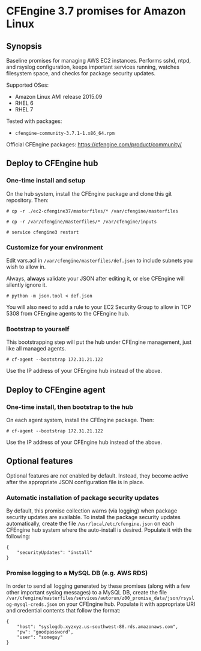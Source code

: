 # CFEngine 3.7 promises for Amazon Linux

## Synopsis

Baseline promises for managing AWS EC2 instances. Performs sshd, ntpd, and rsyslog configuration, keeps important services running, watches filesystem space, and checks for package security updates.

Supported OSes:
* Amazon Linux AMI release 2015.09
* RHEL 6
* RHEL 7

Tested with packages:
* `cfengine-community-3.7.1-1.x86_64.rpm`

Official CFEngine packages:
https://cfengine.com/product/community/

## Deploy to CFEngine hub

### One-time install and setup

On the hub system, install the CFEngine package and clone this git repository. Then:

```
# cp -r ./ec2-cfengine37/masterfiles/* /var/cfengine/masterfiles

# cp -r /var/cfengine/masterfiles/* /var/cfengine/inputs

# service cfengine3 restart
```

### Customize for your environment

Edit vars.acl in `/var/cfengine/masterfiles/def.json` to include subnets you wish to allow in.

Always, **always** validate your JSON after editing it, or else CFEngine will silently ignore it.

```
# python -m json.tool < def.json
```

You will also need to add a rule to your EC2 Security Group to allow in TCP 5308 from CFEngine agents to the CFEngine hub.

### Bootstrap to yourself

This bootstrapping step will put the hub under CFEngine management, just like all managed agents.

```
# cf-agent --bootstrap 172.31.21.122
```

Use the IP address of your CFEngine hub instead of the above.

## Deploy to CFEngine agent

### One-time install, then bootstrap to the hub

On each agent system, install the CFEngine package. Then:

```
# cf-agent --bootstrap 172.31.21.122
```

Use the IP address of your CFEngine hub instead of the above.

## Optional features

Optional features are _not_ enabled by default. Instead, they become active after the appropriate JSON configuration file is in place.

### Automatic installation of package security updates

By default, this promise collection warns (via logging) when package security updates are available. To install the package security updates automatically, create the file `/usr/local/etc/cfengine.json` on each CFEngine hub system where the auto-install is desired. Populate it with the following:

```
{
    "securityUpdates": "install"
}
```

### Promise logging to a MySQL DB (e.g. AWS RDS)

In order to send all logging generated by these promises (along with a few other important syslog messages) to a MySQL DB, create the file `/var/cfengine/masterfiles/services/autorun/z00_promise_data/json/rsyslog-mysql-creds.json` on your CFEngine hub. Populate it with appropriate URI and credential contents that follow the format:

```
{
    "host": "syslogdb.xyzxyz.us-southwest-88.rds.amazonaws.com",
    "pw": "goodpassword",
    "user": "someguy"
}
```
